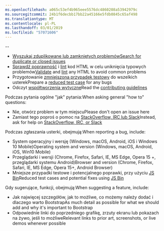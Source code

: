 ```yaml
---
ms.openlocfilehash: a065c53ef4b965eee5576dc4860208a53942979c
ms.sourcegitcommit: 24b1f6decbb17bb22a45166e5fdb0845c65af498
ms.translationtype: MT
ms.contentlocale: pl-PL
ms.lasthandoff: 03/01/2019
ms.locfileid: "57071606"
---
```

--

- [<span data-ttu-id="c179e-101">Wyszukaj zduplikowane lub zamkniętych problemów</span><span class="sxs-lookup"><span data-stu-id="c179e-101">Search for duplicate or closed issues</span></span>](https://github.com/twbs/bootstrap/issues?utf8=%E2%9C%93&q=is%3Aissue)
- <span data-ttu-id="c179e-102">[Sprawdź poprawność](http://validator.w3.org/nu/) i [lint](https://github.com/twbs/bootlint#in-the-browser) kod HTML w celu uniknięcia typowych problemów</span><span class="sxs-lookup"><span data-stu-id="c179e-102">[Validate](http://validator.w3.org/nu/) and [lint](https://github.com/twbs/bootlint#in-the-browser) any HTML to avoid common problems</span></span>
- <span data-ttu-id="c179e-103">Przygotowanie [zmniejszona przypadek testowy](https://css-tricks.com/reduced-test-cases/) do wszelkich usterek</span><span class="sxs-lookup"><span data-stu-id="c179e-103">Prepare a [reduced test case](https://css-tricks.com/reduced-test-cases/) for any bugs</span></span>
- <span data-ttu-id="c179e-104">Odczyt [współtworzenia wytyczne](https://github.com/twbs/bootstrap/blob/master/CONTRIBUTING.md)</span><span class="sxs-lookup"><span data-stu-id="c179e-104">Read the [contributing guidelines](https://github.com/twbs/bootstrap/blob/master/CONTRIBUTING.md)</span></span>

<span data-ttu-id="c179e-105">Podczas pytania ogólne "jak" pytania:</span><span class="sxs-lookup"><span data-stu-id="c179e-105">When asking general "how to" questions:</span></span>

- <span data-ttu-id="c179e-106">Nie, otwórz problem w tym miejscu</span><span class="sxs-lookup"><span data-stu-id="c179e-106">Please don't open an issue here</span></span>
- <span data-ttu-id="c179e-107">Zamiast tego poproś o pomoc na [StackOverflow, IRC lub Slack](https://github.com/twbs/bootstrap/blob/master/README.md#community)</span><span class="sxs-lookup"><span data-stu-id="c179e-107">Instead, ask for help on [StackOverflow, IRC, or Slack](https://github.com/twbs/bootstrap/blob/master/README.md#community)</span></span>

<span data-ttu-id="c179e-108">Podczas zgłaszania usterki, obejmują:</span><span class="sxs-lookup"><span data-stu-id="c179e-108">When reporting a bug, include:</span></span>

- <span data-ttu-id="c179e-109">System operacyjny i wersję (Windows, macOS, Android, iOS i Windows 10 Mobile)</span><span class="sxs-lookup"><span data-stu-id="c179e-109">Operating system and version (Windows, macOS, Android, iOS, Win10 Mobile)</span></span>
- <span data-ttu-id="c179e-110">Przeglądarki i wersji (Chrome, Firefox, Safari, IE, MS Edge, Opera 15 +, przeglądarki systemu Android)</span><span class="sxs-lookup"><span data-stu-id="c179e-110">Browser and version (Chrome, Firefox, Safari, IE, MS Edge, Opera 15+, Android Browser)</span></span>
- <span data-ttu-id="c179e-111">Mniejsze przypadki testowe i potencjalnego poprawki, przy użyciu [JS Bin](https://jsbin.com)</span><span class="sxs-lookup"><span data-stu-id="c179e-111">Reduced test cases and potential fixes using [JS Bin](https://jsbin.com)</span></span>

<span data-ttu-id="c179e-112">Gdy sugerujące, funkcji, obejmują:</span><span class="sxs-lookup"><span data-stu-id="c179e-112">When suggesting a feature, include:</span></span>

- <span data-ttu-id="c179e-113">Jak najwięcej szczegółów, jak to możliwe, co możemy należy dodać i dlaczego warto Bootstrap</span><span class="sxs-lookup"><span data-stu-id="c179e-113">As much detail as possible for what we should add and why it's important to Bootstrap</span></span>
- <span data-ttu-id="c179e-114">Odpowiednie linki do poprzedniego grafikę, zrzuty ekranu lub pokazach na żywo, jeśli to możliwe</span><span class="sxs-lookup"><span data-stu-id="c179e-114">Relevant links to prior art, screenshots, or live demos whenever possible</span></span>
